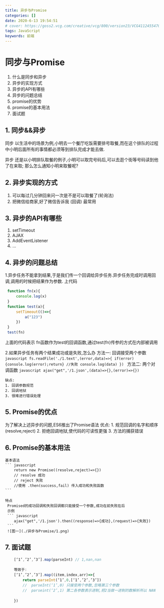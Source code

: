```yaml
---
title: 异步与Promise
categories: []
date: 2020-6-13 19:54:51
# cover: https://goss2.vcg.com/creative/vcg/800/version23/VCG41124554707.jpg
tags: JavaScript
keywords: 前端 
---
```


# 同步与Promise
1. 什么是同步和异步
2. 异步的实现方式
3. 异步的API有哪些
4. 异步的问题总结
5. promise的优势
6. promise的基本用法
7. 面试题

## 1. 同步&&异步
同步
以生活中的场景为例,小明去一个餐厅吃饭需要排号取餐,而在这个排队的过程中小明后面所有的事情都必须等到排队完成才能去做.

异步
还是以小明排队取餐的例子,小明可以取完号码后,可以去逛个街等号码读到他了在来取;
那么怎么通知小明来取餐呢?

## 2. 异步实现的方式
1. 可以每过几分钟回来问一次是不是可以取餐了(轮询法)
2. 把微信给商家,好了微信告诉我 (回调) 最常用

## 3. 异步的API有哪些
1. setTimeout
2. AJAX
3. AddEventListener
4. ...

## 4. 异步的问题总结
   1.异步任务不能拿到结果,于是我们传一个回调给异步任务.异步任务完成时调用回调,调用的时候把结果作为参数.
   上代码
   ``` javascript
    function fn(x){ 
        console.log(x)
    }
    function test(a){
        setTimeout(()=>{
            a("123")
        })
    }
    test(fn)
   ```
   上面的代码表示 fn函数作为test的回调函数,通过test(fn)传参的方式在内部被调用

   2.如果异步任务有两个结果成功或是失败,怎么办
    方法一: 回调接受两个参数
    ```javascript
        fs.readFile('./1.text',(error,data)=>{
            if(error){console.log(error);return} //失败
            console.log(data)
        })
    ```
    方法二: 两个对调函数
    ``` javascript
        ajax("get",'/1.json',(data)=>{},(error)=>{})
    ```

    缺点:
    1. 回调参数规范
    2. 回调地狱
    3. 很难进行错误处理

## 5. Promise的优点
 为了解决上述异步的问题,ES6推出了Promise语法
 优点:
    1. 规范回调的名字和顺序 (resolve,reject)
    2. 拒绝回调地狱,使代码的可读性更强
    3. 方法的捕获错误

## 6. Promise的基本用法
    基本语法
    ``` javascript
        return new Promise((resolve,reject)=>{})
        // resolve 成功
        // reject 失败
        //使用 .then(success,fail) 传入成功和失败函数
    ```

    特点
     Promised的成功回调和失败回调都只能接受一个参数,成功在前失败在后
     示例
     ``` javascript
        ajax("get",'/1.json').then((response)=>{成功},(request)=>{失败})
     ```
     ![图一](./异步与Promise/1.png)

## 7. 面试题
``` javascript
    [‘1’,’2’,’3’].map(parseInt) // 1,nan,nan

    等效于:
    [‘1’,’2’,’3’].map((item,index,arr)=>{
        return parseInt(‘1’,0,[‘1’,’2’,’3’])
        //  parseInt(‘1’,0) 只接受两个参数,忽略第三个参数
        //  parseint(‘2’,1) 第二各参数表示进制,把2当做一进制的数解析所以 NAN

    })

```

 




